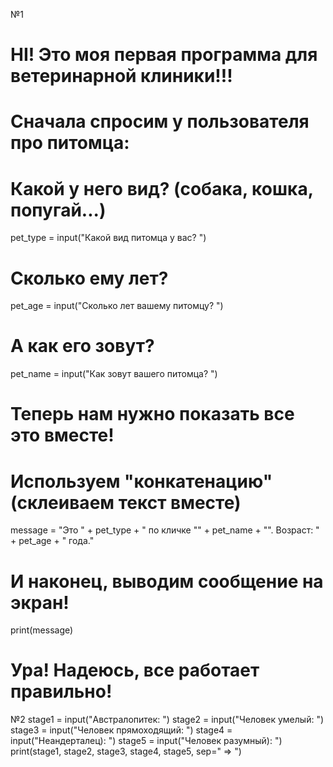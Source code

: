 №1
# HI! Это моя первая программа для ветеринарной клиники!!!

# Сначала спросим у пользователя про питомца:

# Какой у него вид? (собака, кошка, попугай...)
pet_type = input("Какой вид питомца у вас? ")

# Сколько ему лет?
pet_age = input("Сколько лет вашему питомцу? ")

# А как его зовут?
pet_name = input("Как зовут вашего питомца? ")

# Теперь нам нужно показать все это вместе!
# Используем "конкатенацию" (склеиваем текст вместе)

message = "Это " + pet_type + " по кличке \"" + pet_name + "\". Возраст: " + pet_age + " года."

# И наконец, выводим сообщение на экран!
print(message)

# Ура!  Надеюсь, все работает правильно!


№2
stage1 = input("Австралопитек: ")
stage2 = input("Человек умелый: ")
stage3 = input("Человек прямоходящий: ")
stage4 = input("Неандерталец): ")
stage5 = input("Человек разумный): ")
print(stage1, stage2, stage3, stage4, stage5, sep=" => ")

